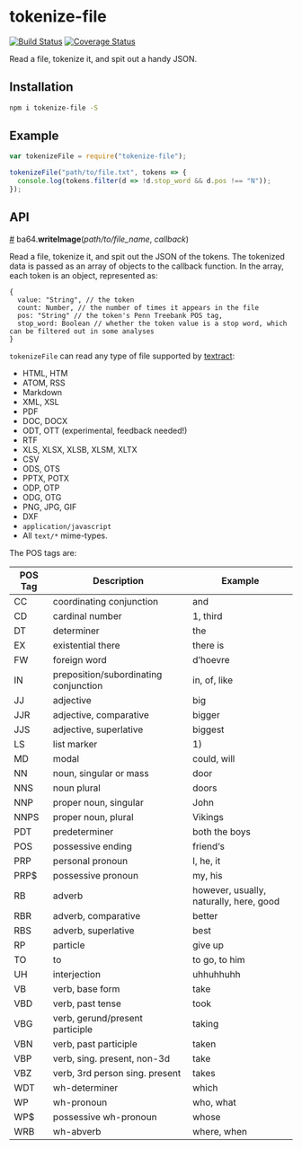 # tokenize-file
[![Build Status](https://travis-ci.org/HarryStevens/tokenize-file.svg?branch=master)](https://travis-ci.org/HarryStevens/tokenize-file) [![Coverage Status](https://coveralls.io/repos/github/HarryStevens/tokenize-file/badge.svg?branch=master)](https://coveralls.io/github/HarryStevens/tokenize-file?branch=master)

Read a file, tokenize it, and spit out a handy JSON.

## Installation

```bash
npm i tokenize-file -S
```

## Example

```js
var tokenizeFile = require("tokenize-file");

tokenizeFile("path/to/file.txt", tokens => {
  console.log(tokens.filter(d => !d.stop_word && d.pos !== "N"));
});
```

## API

<a name="tokenizeFile" href="#tokenizeFile">#</a> ba64.<b>writeImage</b>(<em>path/to/file_name</em>, <em>callback</em>)

Read a file, tokenize it, and spit out the JSON of the tokens. The tokenized data is passed as an array of objects to the callback function. In the array, each token is an object, represented as:
```
{
  value: "String", // the token
  count: Number, // the number of times it appears in the file
  pos: "String" // the token's Penn Treebank POS tag,
  stop_word: Boolean // whether the token value is a stop word, which can be filtered out in some analyses
}
```

`tokenizeFile` can read any type of file supported by [textract](https://github.com/dbashford/textract):
* HTML, HTM
* ATOM, RSS
* Markdown
* XML, XSL
* PDF
* DOC, DOCX
* ODT, OTT (experimental, feedback needed!)
* RTF
* XLS, XLSX, XLSB, XLSM, XLTX
* CSV
* ODS, OTS
* PPTX, POTX
* ODP, OTP
* ODG, OTG
* PNG, JPG, GIF
* DXF
* `application/javascript`
* All `text/*` mime-types.

The POS tags are:

| POS Tag | Description | Example |
| --- | --- | --- |
| CC | coordinating conjunction | and |
| CD | cardinal number | 1, third |
| DT | determiner | the |
| EX | existential there | there is |
| FW | foreign word | d’hoevre |
| IN | preposition/subordinating conjunction | in, of, like |
| JJ | adjective | big |
| JJR | adjective, comparative | bigger |
| JJS | adjective, superlative | biggest |
| LS | list marker | 1) |
| MD | modal | could, will |
| NN | noun, singular or mass | door |
| NNS | noun plural | doors |
| NNP | proper noun, singular | John |
| NNPS | proper noun, plural | Vikings |
| PDT | predeterminer | both the boys |
| POS | possessive ending | friend‘s |
| PRP | personal pronoun | I, he, it |
| PRP$ | possessive pronoun | my, his |
| RB | adverb | however, usually, naturally, here, good |
| RBR | adverb, comparative | better |
| RBS | adverb, superlative | best |
| RP | particle | give  up  |
| TO | to | to go, to him |
| UH | interjection | uhhuhhuhh |
| VB | verb, base form | take |
| VBD | verb, past tense | took |
| VBG | verb, gerund/present participle | taking |
| VBN | verb, past participle | taken |
| VBP | verb, sing. present, non-3d | take |
| VBZ | verb, 3rd person sing. present | takes |
| WDT | wh-determiner | which |
| WP | wh-pronoun | who, what |
| WP$ | possessive wh-pronoun | whose |
| WRB | wh-abverb | where, when |